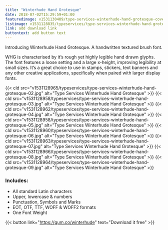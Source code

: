 ```yaml
---
title: "Winterhude Hand Grotesque"
date: 2018-07-02T15:29:59+01:00
featuredimage: v1531130409/type-services-winterhude-hand-grotesque-cover.jpg
listimage: v1531128835/typeservices/type-services-winterhude-hand-grotesque-1340x1340.jpg
link: add download link
buttontext: add button text
---
```


Introducing Winterhude Hand Grotesque. A handwritten textured brush font.

WHG is characterised by it’s rough yet highly legible hand drawn glyphs. The font features a loose setting and a large x-height, improving legibility at small sizes. It’s  a great choice to use in stamps, stickers, text banners and any other creative applications, specifically when paired with larger display fonts.

{{< cld src="v1531128965/typeservices/type-services-winterhude-hand-grotesque-02.jpg" alt="Type Services Winterhude Hand Grotesque" >}}
{{< cld src="v1531128958/typeservices/type-services-winterhude-hand-grotesque-03.jpg" alt="Type Services Winterhude Hand Grotesque" >}}
{{< cld src="v1531128962/typeservices/type-services-winterhude-hand-grotesque-04.jpg" alt="Type Services Winterhude Hand Grotesque" >}}
{{< cld src="v1531128958/typeservices/type-services-winterhude-hand-grotesque-05.jpg" alt="Type Services Winterhude Hand Grotesque" >}}
{{< cld src="v1531128960/typeservices/type-services-winterhude-hand-grotesque-06.jpg" alt="Type Services Winterhude Hand Grotesque" >}}
{{< cld src="v1531128963/typeservices/type-services-winterhude-hand-grotesque-07.jpg" alt="Type Services Winterhude Hand Grotesque" >}}
{{< cld src="v1531128966/typeservices/type-services-winterhude-hand-grotesque-08.jpg" alt="Type Services Winterhude Hand Grotesque" >}}
{{< cld src="v1531128964/typeservices/type-services-winterhude-hand-grotesque-09.jpg" alt="Type Services Winterhude Hand Grotesque" >}}

### Includes:

- All standard Latin characters
- Upper, lowercase & numbers
- Punctuation, Symbols and Marks
- EOT, OTF, TTF, WOFF & WOFF2 formats
- One Font Weight

{{< button link="https://gum.co/winterhude" text="Download it free" >}}

